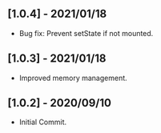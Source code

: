 ## [1.0.4] - 2021/01/18

* Bug fix: Prevent setState if not mounted.

## [1.0.3] - 2021/01/18

* Improved memory management.

## [1.0.2] - 2020/09/10

* Initial Commit.
